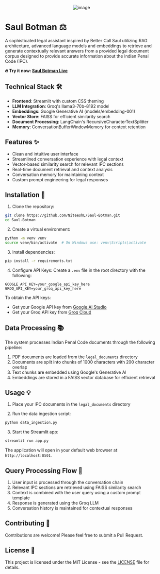 <p align="center">
  <img src="https://github.com/user-attachments/assets/0a06cecb-6866-4bfb-bb86-cdd43d85cd52" alt="image" />
</p>

# Saul Botman ⚖️

A sophisticated legal assistant inspired by Better Call Saul utilizing RAG architecture, advanced language models and embeddings to retrieve and generate contextually relevant answers from a provided legal document corpus designed to provide accurate information about the Indian Penal Code (IPC).

**🔥 Try it now: [Saul Botman Live](https://saul-botman.streamlit.app/)**

## Technical Stack 🛠️

- **Frontend**: Streamlit with custom CSS theming
- **LLM Integration**: Groq's llama3-70b-8192 model
- **Embeddings**: Google Generative AI (models/embedding-001)
- **Vector Store**: FAISS for efficient similarity search
- **Document Processing**: LangChain's RecursiveCharacterTextSplitter
- **Memory**: ConversationBufferWindowMemory for context retention

## Features ✨

- Clean and intuitive user interface
- Streamlined conversation experience with legal context
- Vector-based similarity search for relevant IPC sections
- Real-time document retrieval and context analysis
- Conversation memory for maintaining context
- Custom prompt engineering for legal responses

## Installation 🚀

1. Clone the repository:
```bash
git clone https://github.com/NiteeshL/Saul-Botman.git
cd Saul-Botman
```

2. Create a virtual environment:
```bash
python -m venv venv
source venv/bin/activate  # On Windows use: venv\Scripts\activate
```

3. Install dependencies:
```bash
pip install -r requirements.txt
```

4. Configure API Keys:
Create a `.env` file in the root directory with the following:
```env
GOOGLE_API_KEY=your_google_api_key_here
GROQ_API_KEY=your_groq_api_key_here
```

To obtain the API keys:
- Get your Google API key from [Google AI Studio](https://makersuite.google.com/app/apikey)
- Get your Groq API key from [Groq Cloud](https://console.groq.com/keys)

## Data Processing 📚

The system processes Indian Penal Code documents through the following pipeline:
1. PDF documents are loaded from the `legal_documents` directory
2. Documents are split into chunks of 1000 characters with 200 character overlap
3. Text chunks are embedded using Google's Generative AI
4. Embeddings are stored in a FAISS vector database for efficient retrieval

## Usage 💡

1. Place your IPC documents in the `legal_documents` directory

2. Run the data ingestion script:
```bash
python data_ingestion.py
```

3. Start the Streamlit app:
```bash
streamlit run app.py
```

The application will open in your default web browser at `http://localhost:8501`.

## Query Processing Flow 🔄

1. User input is processed through the conversation chain
2. Relevant IPC sections are retrieved using FAISS similarity search
3. Context is combined with the user query using a custom prompt template
4. Response is generated using the Groq LLM
5. Conversation history is maintained for contextual responses

## Contributing 🤝

Contributions are welcome! Please feel free to submit a Pull Request.

## License 📄

This project is licensed under the MIT License - see the [LICENSE](LICENSE) file for details.


